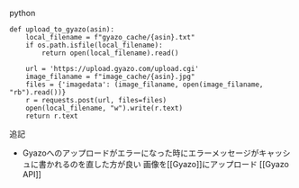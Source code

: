 
python

```
def upload_to_gyazo(asin):
    local_filename = f"gyazo_cache/{asin}.txt"
    if os.path.isfile(local_filename):
        return open(local_filename).read()

    url = 'https://upload.gyazo.com/upload.cgi'
    image_filaname = f"image_cache/{asin}.jpg"
    files = {'imagedata': (image_filaname, open(image_filaname, "rb").read())}
    r = requests.post(url, files=files)
    open(local_filename, "w").write(r.text)
    return r.text
```


追記
- Gyazoへのアップロードがエラーになった時にエラーメッセージがキャッシュに書かれるのを直した方が良い
画像を[[Gyazo]]にアップロード
[[Gyazo API]]
